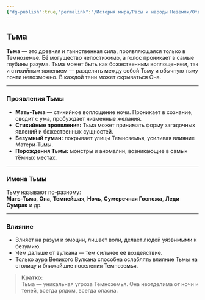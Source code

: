 ```yaml
---
{"dg-publish":true,"permalink":"/История мира/Расы и народы Неземли/Отдельные явления и события/Тьма/","noteIcon":"","created":"2025-08-21T13:47:26.920+03:00","updated":"2025-07-29T23:55:35.208+03:00"}
---
```



## Тьма

**Тьма** — это древняя и таинственная сила, проявляющаяся только в Темноземье. Её могущество непостижимо, а голос проникает в самые глубины разума. Тьма может быть как божественным воплощением, так и стихийным явлением — разделить между собой Тьму и обычную тьму почти невозможно. В каждой тени может скрываться Она.

---

### Проявления Тьмы

- **Мать-Тьма** — стихийное воплощение ночи. Проникает в сознание, сводит с ума, пробуждает низменные желания.
- **Стихийные проявления:** Тьма может принимать форму загадочных явлений и божественных сущностей.
- **Безумный туман:** покрывает улицы Темноземья, усиливая влияние Матери-Тьмы.
- **Порождения Тьмы:** монстры и аномалии, возникающие в самых тёмных местах.

---

### Имена Тьмы

Тьму называют по-разному:  
**Мать-Тьма**, **Она**, **Темнейшая**, **Ночь**, **Сумеречная Госпожа**, **Леди Сумрак** и др.

---

### Влияние

- Влияет на разум и эмоции, лишает воли, делает людей уязвимыми к безумию.
- Чем дальше от вулкана — тем сильнее её воздействие.
- Только аура Великого Вулкана способна ослаблять влияние Тьмы на столицу и ближайшие поселения Темноземья.

> **Кратко:**  
> Тьма — уникальная угроза Темноземья. Она неотделима от ночи и теней, всегда рядом, всегда опасна.
